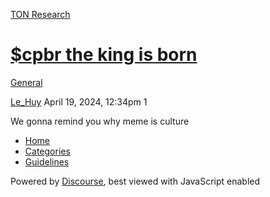 [TON Research](/)

# [$cpbr the king is born](/t/cpbr-the-king-is-born/11748)

[General](/c/general/4) 

    

[Le\_Huy](https://tonresear.ch/u/Le_Huy)  April 19, 2024, 12:34pm  1

We gonna remind you why meme is culture

 

*   [Home](/)
*   [Categories](/categories)
*   [Guidelines](/guidelines)

Powered by [Discourse](https://www.discourse.org), best viewed with JavaScript enabled